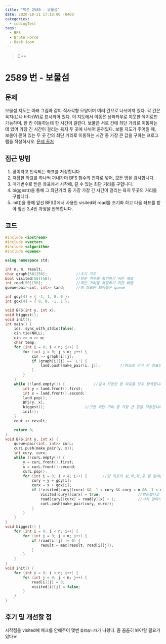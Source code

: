 ```yaml
---
title: "백준 2589 - 보물섬"
date: 2020-10-21 17:18:00 -0400
categories: 
  - codingTest
tags:
  - BFS
  - Brute Force
  - Baek Joon
---
```


> C++ 

2589 번 - 보물섬
=============
 
## 문제
보물섬 지도는 아래 그림과 같이 직사각형 모양이며 여러 칸으로 나뉘어져 있다. 각 칸은 육지(L)나 바다(W)로 표시되어 있다. 이 지도에서 이동은 상하좌우로 이웃한 육지로만 가능하며, 한 칸 이동하는데 한 시간이 걸린다. 보물은 서로 간에 최단 거리로 이동하는데 있어 가장 긴 시간이 걸리는 육지 두 곳에 나뉘어 묻혀있다.
보물 지도가 주어질 때, 보물이 묻혀 있는 두 곳 간의 최단 거리로 이동하는 시간 중 가장 큰 값을 구하는 프로그램을 작성하시오.
[문제 출처](https://www.acmicpc.net/problem/2589)

## 접근 방법 
1. 땅이라고 인식되는 좌표를 저장합니다
2. 저장한 좌표를 하나씩 꺼내가며 BFS 함수의 인자로 넣어, 모든 땅을 검사합니다.
3. 매개변수로 받은 좌표에서 시작해, 갈 수 있는 최단 거리를 구합니다.
4. biggest()을 통해 그 최단거리 중 가장 가장 긴 시간이 걸리는 육지 두곳의 거리를 구합니다.
5. init()을 통해 앞선 BFS()에서 사용한 visited와 road를 초기화 하고 다음 좌표를 받아 앞선 3,4번 과정을 반복합니다.

## 코드 
```c++
#include <iostream>
#include <vector>
#include <algorithm>
#include <queue>

using namespace std;

int n, m, result;
char graph[50][50];             //초기 지도
bool visited[50][50];           //방문 여부를 확인하기 위한 배열
int road[50][50];               //최단 거리를 저장하기 위한 배열
queue<pair<int, int>> land;     //땅 좌표만 모아놓은 queue

int goy[4] = { -1, 1, 0, 0 };
int gox[4] = { 0, 0, -1, 1 };

void BFS(int y, int x);
void biggest();
void init();
int main() {
    ios::sync_with_stdio(false);
    cin.tie(NULL);
    cin >> n >> m;
    char temp;
    for (int i = 0; i < n; i++) {
        for (int j = 0; j < m; j++) {
            cin >> graph[i][j];
            if (graph[i][j] == 'L') {
                land.push(make_pair(i, j));         //땅으로 인식 된 좌표는 저장합니다.
            }
        }
    }
    while (!land.empty()) {             //앞서 저장한 땅 좌표를 모두 탐색합니다.
        int y = land.front().first;
        int x = land.front().second;
        land.pop();
        BFS(y, x);                      
        biggest();                  //구한 최단 거리 중 가장 큰 값을 저장합니다.
        init();                     
    }
    cout << result;

    return 0;
}
void BFS(int y, int x) {
    queue<pair<int, int>> curL;
    curL.push(make_pair(y, x));
    int cury, curx;
    while (!curL.empty()) {
        y = curL.front().first;
        x = curL.front().second;
        curL.pop();
        for (int i = 0; i < 4; i++) {       //한 좌표의 상,하,좌,우 를 탐색합니다.
            cury = y + goy[i];
            curx = x + gox[i];
            if (!visited[cury][curx] && -1 < cury && cury < n && -1 < curx && curx < m && graph[cury][curx] == 'L') {           //방문하지 않았고, 좌표가 땅(L)이며, 그래프 범위를 넘어가지 않는 경우
                visited[cury][curx] = true;                 //방문했다고 표기합니다.
                road[cury][curx] = road[y][x] + 1;          //시작 점에서 한칸 이동한 값을 저장합니다.
                curL.push(make_pair(cury, curx));
            }
        }
    }
}
void biggest() {
    for (int i = 0; i < n; i++) {
        for (int j = 0; j < m; j++) {
            if (road[i][j] != 0) {
                result = max(result, road[i][j]);
            }
        }
    }
}
void init() {
    for (int i = 0; i < n; i++) {
        for (int j = 0; j < m; j++) {
            road[i][j] = 0;
            visited[i][j] = false;
        }
    }
}
```

## 후기 및 개선할 점
시작점을 visited에 체크를 안해주어 몇번 `틀렸습니다`가 나왔다.
좀 꼼꼼히 봐야할 필요가 있다ㅠ